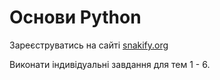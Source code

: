 # Основи Python

Зареєструватись на сайті [snakify.org](snakify.org)

Виконати індивідуальні завдання для тем 1 - 6.
